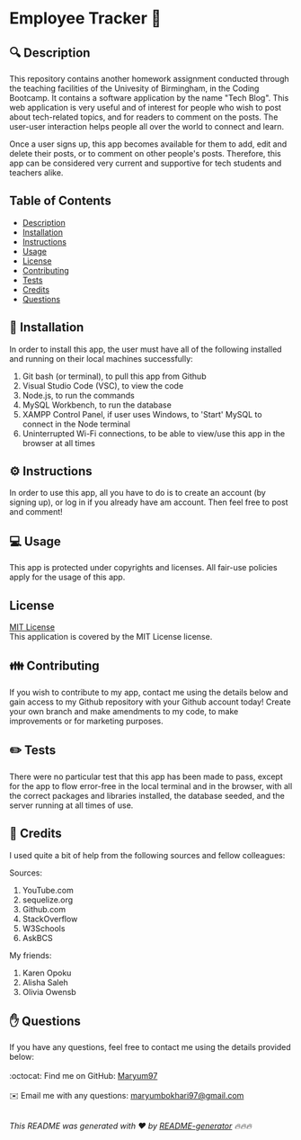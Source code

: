 
<h1 style="align: center;">Employee Tracker 👋</h1>

## 🔍 Description
This repository contains another homework assignment conducted through the teaching facilities of the Univesity of Birmingham, in the Coding Bootcamp. It contains a software application by the name "Tech Blog". This web application is very useful and of interest for people who wish to post about tech-related topics, and for readers to comment on the posts. The user-user interaction helps people all over the world to connect and learn.

Once a user signs up, this app becomes available for them to add, edit and delete their posts, or to comment on other people's posts. Therefore, this app can be considered very current and supportive for tech students and teachers alike.

## Table of Contents
- [Description](#description)
- [Installation](#installation)
- [Instructions](#instructions)
- [Usage](#usage)
- [License](#license)
- [Contributing](#contributing)
- [Tests](#tests)
- [Credits](#credits)
- [Questions](#questions)

## 💾 Installation
In order to install this app, the user must have all of the following installed and running on their local machines successfully:

1. Git bash (or terminal), to pull this app from Github
2. Visual Studio Code (VSC), to view the code
3. Node.js, to run the commands
4. MySQL Workbench, to run the database
5. XAMPP Control Panel, if user uses Windows, to 'Start' MySQL to connect in the Node terminal
6. Uninterrupted Wi-Fi connections, to be able to view/use this app in the browser at all times

## ⚙️ Instructions
In order to use this app, all you have to do is to create an account (by signing up), or log in if you already have am account. Then feel free to post and comment!

## 💻 Usage
This app is protected under copyrights and licenses. All fair-use policies apply for the usage of this app.

## License
<a href="https://github.com/Maryum97/Note_Taker_2021/blob/main/LICENSE">MIT License</a>
<br />
This application is covered by the MIT License license. 

## 👪 Contributing
If you wish to contribute to my app, contact me using the details below and gain access to my Github repository with your Github account today! Create your own branch and make amendments to my code, to make improvements or for marketing purposes.

## ✏️ Tests
There were no particular test that this app has been made to pass, except for the app to flow error-free in the local terminal and in the browser, with all the correct packages and libraries installed, the database seeded, and the server running at all times of use.

## 💐 Credits
I used quite a bit of help from the following sources and fellow colleagues:

Sources:
1. YouTube.com
2. sequelize.org
3. Github.com
4. StackOverflow
5. W3Schools
6. AskBCS

My friends:
1. Karen Opoku
2. Alisha Saleh
3. Olivia Owensb


## ✋ Questions
If you have any questions, feel free to contact me using the details provided below:<br />
<br />
:octocat: Find me on GitHub: [Maryum97](https://github.com/Maryum97)<br />
<br />
✉️ Email me with any questions: maryumbokhari97@gmail.com<br /><br />

_This README was generated with ❤️ by [README-generator](https://github.com/jpd61/README-generator) 🔥🔥🔥_